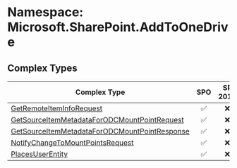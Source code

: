 # Namespace: Microsoft.SharePoint.AddToOneDrive

## Complex Types

Complex Type | SPO | SP 2019 | SP 2016 | SP 2013
----------|:---:|:-------:|:-------:|:-------:
[GetRemoteItemInfoRequest](./ComplexTypes/GetRemoteItemInfoRequest.md) | ✅ | ❌ | ❌ | ❌
[GetSourceItemMetadataForODCMountPointRequest](./ComplexTypes/GetSourceItemMetadataForODCMountPointRequest.md) | ✅ | ❌ | ❌ | ❌
[GetSourceItemMetadataForODCMountPointResponse](./ComplexTypes/GetSourceItemMetadataForODCMountPointResponse.md) | ✅ | ❌ | ❌ | ❌
[NotifyChangeToMountPointsRequest](./ComplexTypes/NotifyChangeToMountPointsRequest.md) | ✅ | ❌ | ❌ | ❌
[PlacesUserEntity](./ComplexTypes/PlacesUserEntity.md) | ✅ | ❌ | ❌ | ❌